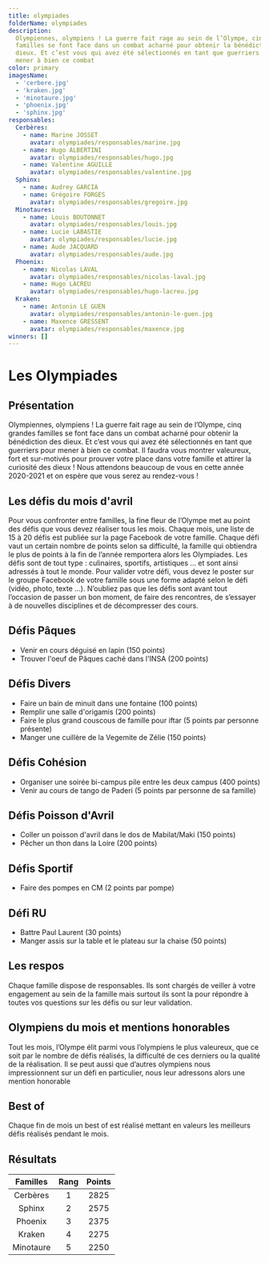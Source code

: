 ```yaml
---
title: olympiades
folderName: olympiades
description:
  Olympiennes, olympiens ! La guerre fait rage au sein de l’Olympe, cinq grandes
  familles se font face dans un combat acharné pour obtenir la bénédiction des
  dieux. Et c’est vous qui avez été sélectionnés en tant que guerriers pour
  mener à bien ce combat
color: primary
imagesName:
  - 'cerbere.jpg'
  - 'kraken.jpg'
  - 'minotaure.jpg'
  - 'phoenix.jpg'
  - 'sphinx.jpg'
responsables:
  Cerbères:
    - name: Marine JOSSET
      avatar: olympiades/responsables/marine.jpg
    - name: Hugo ALBERTINI
      avatar: olympiades/responsables/hugo.jpg
    - name: Valentine AGUILLE
      avatar: olympiades/responsables/valentine.jpg
  Sphinx:
    - name: Audrey GARCIA
    - name: Grégoire FORGES
      avatar: olympiades/responsables/gregoire.jpg
  Minotaures:
    - name: Louis BOUTONNET
      avatar: olympiades/responsables/louis.jpg
    - name: Lucie LABASTIE
      avatar: olympiades/responsables/lucie.jpg
    - name: Aude JACQUARD
      avatar: olympiades/responsables/aude.jpg
  Phoenix:
    - name: Nicolas LAVAL
      avatar: olympiades/responsables/nicolas-laval.jpg
    - name: Hugo LACREU
      avatar: olympiades/responsables/hugo-lacreu.jpg
  Kraken:
    - name: Antonin LE GUEN
      avatar: olympiades/responsables/antonin-le-guen.jpg
    - name: Maxence GRESSENT
      avatar: olympiades/responsables/maxence.jpg
winners: []
---
```


<div class="font-olympiades">

# Les Olympiades

</div>

## Présentation

<div class="font-olympiades">

Olympiennes, olympiens ! La guerre fait rage au sein de l’Olympe, cinq grandes
familles se font face dans un combat acharné pour obtenir la bénédiction des
dieux. Et c’est vous qui avez été sélectionnés en tant que guerriers pour mener
à bien ce combat. Il faudra vous montrer valeureux, fort et sur-motivés pour
prouver votre place dans votre famille et attirer la curiosité des dieux ! Nous
attendons beaucoup de vous en cette année 2020-2021 et on espère que vous serez
au rendez-vous !

</div>

<campus-center>
  <campus-carousel :names="imagesName" :folder-name="folderName"></campus-carousel>
</campus-center>

## Les défis du mois d'avril

<div class="list-lightning font-olympiades">

Pour vous confronter entre familles, la fine fleur de l’Olympe met au point des
défis que vous devez réaliser tous les mois. Chaque mois, une liste de 15 à 20
défis est publiée sur la page Facebook de votre famille. Chaque défi vaut un
certain nombre de points selon sa difficulté, la famille qui obtiendra le plus
de points à la fin de l’année remportera alors les Olympiades. Les défis sont de
tout type : culinaires, sportifs, artistiques … et sont ainsi adressés à tout le
monde. Pour valider votre défi, vous devez le poster sur le groupe Facebook de
votre famille sous une forme adapté selon le défi (vidéo, photo, texte …).
N’oubliez pas que les défis sont avant tout l’occasion de passer un bon moment,
de faire des rencontres, de s’essayer à de nouvelles disciplines et de
décompresser des cours.

## Défis Pâques

- Venir en cours déguisé en lapin (150 points)
- Trouver l'oeuf de Pâques caché dans l'INSA (200 points)

## Défis Divers

- Faire un bain de minuit dans une fontaine (100 points)
- Remplir une salle d'origamis (200 points)
- Faire le plus grand couscous de famille pour iftar (5 points par personne présente)
- Manger une cuillère de la Vegemite de Zélie (150 points)

## Défis Cohésion

- Organiser une soirée bi-campus pile entre les deux campus (400 points)
- Venir au cours de tango de Paderi (5 points par personne de sa famille)

## Défis Poisson d'Avril

- Coller un poisson d'avril dans le dos de Mabilat/Maki (150 points)
- Pêcher un thon dans la Loire (200 points)

## Défis Sportif

- Faire des pompes en CM (2 points par pompe)

## Défi RU

- Battre Paul Laurent (30 points)
- Manger assis sur la table et le plateau sur la chaise (50 points)

</div>

## Les respos

<div class="font-olympiades">

Chaque famille dispose de responsables. Ils sont chargés de veiller à votre
engagement au sein de la famille mais surtout ils sont la pour répondre à toutes
vos questions sur les défis ou sur leur validation.

</div>

<campus-team :team="responsables" :color="color"></campus-team>

## Olympiens du mois et mentions honorables

<div class="font-olympiades">

Tout les mois, l’Olympe élit parmi vous l’olympiens le plus valeureux, que ce
soit par le nombre de défis réalisés, la difficulté de ces derniers ou la
qualité de la réalisation. Il se peut aussi que d’autres olympiens nous
impressionnent sur un défi en particulier, nous leur adressons alors une mention
honorable

</div>

<campus-team :team="winners" :color="color"></campus-team>

## Best of

<div class="font-olympiades">

Chaque fin de mois un best of est réalisé mettant en valeurs les meilleurs défis
réalisés pendant le mois.

</div>

## Résultats

| Familles  | Rang | Points |
| :-------: | :--: | :----: |
| Cerbères  |  1   |  2825  |
|  Sphinx   |  2   |  2575  |
|  Phoenix  |  3   |  2375  |
|  Kraken   |  4   |  2275  |
| Minotaure |  5   |  2250  |
